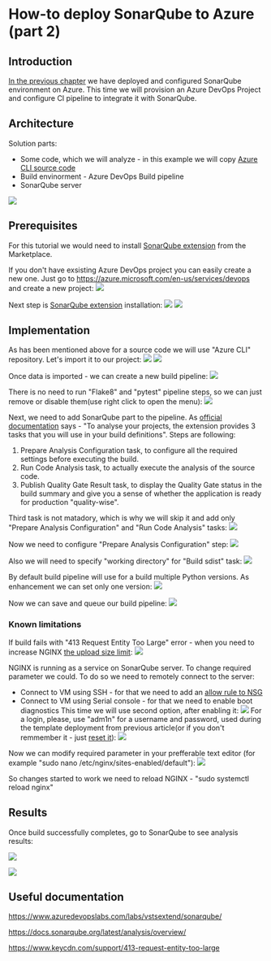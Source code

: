 # How-to deploy SonarQube to Azure (part 2)

## Introduction

[In the previous chapter](/sonarqube-00/README.md) we have deployed and configured SonarQube environment on Azure. This time we will provision an Azure DevOps Project and configure CI pipeline to integrate it with SonarQube.


## Architecture
Solution parts:

* Some code, which we will analyze - in this example we will copy [Azure CLI source code](https://github.com/Azure/azure-cli)
* Build envinorment - Azure DevOps Build pipeline
* SonarQube server

![](/images/sonarqube-101/build_pipeline.png)

## Prerequisites
For this tutorial we would need to install [SonarQube extension](https://marketplace.visualstudio.com/items?itemName=SonarSource.sonarqube) from the Marketplace.

If you don't have exsisting Azure DevOps project you can easily create a new one. Just go to https://azure.microsoft.com/en-us/services/devops and create a new project:
![](/images/sonarqube-101/devops_first_project.png)

Next step is [SonarQube extension](https://marketplace.visualstudio.com/items?itemName=SonarSource.sonarqube) installation:
![](/images/sonarqube-101/sonar_marketplace.png)
![](/images/sonarqube-101/sonar_marketplace_succeed.png)

## Implementation

As has been mentioned above for a source code we will use "Azure CLI" repository. Let's import it to our project: 
![](/images/sonarqube-101/devops_import_repo.png)
![](/images/sonarqube-101/devops_import_repo_result.png)

Once data is imported - we can create a new build pipeline:
![](/images/sonarqube-101/new_pipeline.png)

There is no need to run "Flake8" and "pytest" pipeline steps, so we can just remove or disable them(use right click to open the menu): 
![](/images/sonarqube-101/pipeline_cleanup.png)

Next, we need to add SonarQube part to the pipeline. As [official documentation](https://docs.sonarqube.org/display/SCAN/Analyzing+with+SonarQube+Extension+for+VSTS-TFS) says - "To analyse your projects, the extension provides 3 tasks that you will use in your build definitions". Steps are following:
1. Prepare Analysis Configuration task, to configure all the required settings before executing the build. 
1. Run Code Analysis task, to actually execute the analysis of the source code. 
1. Publish Quality Gate Result task, to display the Quality Gate status in the build summary and give you a sense of whether the application is ready for production "quality-wise". 

Third task is not matadory, which is why we will skip it and add only "Prepare Analysis Configuration" and "Run Code Analysis" tasks:
![](/images/sonarqube-101/add_sonar_to_pipeline.png)

Now we need to configure "Prepare Analysis Configuration" step:
![](/images/sonarqube-101/pipeline_config_1.png)

Also we will need to specify "working directory" for "Build sdist" task:
![](/images/sonarqube-101/pipeline_config_2.png)

By default build pipeline will use for a build multiple Python versions. As enhancement we can set only one version: 
![](/images/sonarqube-101/specify_pipeline_variable.png)

Now we can save and queue our build pipeline: 
![](/images/sonarqube-101/run_a_pipeline.png)

### Known limitations

If build fails with "413 Request Entity Too Large" error - when you need to increase NGINX [the upload size limit](http://nginx.org/en/docs/http/ngx_http_core_module.html#client_max_body_size):
![](/images/sonarqube-101/sonar_error.png)

NGINX is running as a service on SonarQube server. To change required parameter we could. To do so we need to remotely connect to the server:
* Connect to VM using SSH - for that we need to add an [allow rule to NSG](https://docs.microsoft.com/en-us/azure/virtual-machines/windows/nsg-quickstart-portal#create-an-inbound-security-rule)
* Connect to VM using Serial console - for that we need to enable boot diagnostics
This time we will use second option, after enabling it:
![](/images/sonarqube-101/serial_console_enable.png)
For a login, please, use "adm1n" for a username and password, used during the template deployment from previous article(or if you don't remmember it - just [reset it](https://docs.microsoft.com/en-us/azure/virtual-machines/extensions/vmaccess#reset-password)):
![](/images/sonarqube-101/serial_login.png)

Now we can modify required parameter in your prefferable text editor (for example "sudo nano /etc/nginx/sites-enabled/default"): 
![](/images/sonarqube-101/add_client_max_param.png)

So changes started to work we need to reload NGINX - "sudo systemctl reload nginx"

## Results

Once build successfully completes, go to SonarQube to see analysis results:

![](/images/sonarqube-101/pipeline_run_result.png)

![](/images/sonarqube-101/sonarqube_azure_results.png)

## Useful documentation

https://www.azuredevopslabs.com/labs/vstsextend/sonarqube/

https://docs.sonarqube.org/latest/analysis/overview/

https://www.keycdn.com/support/413-request-entity-too-large
